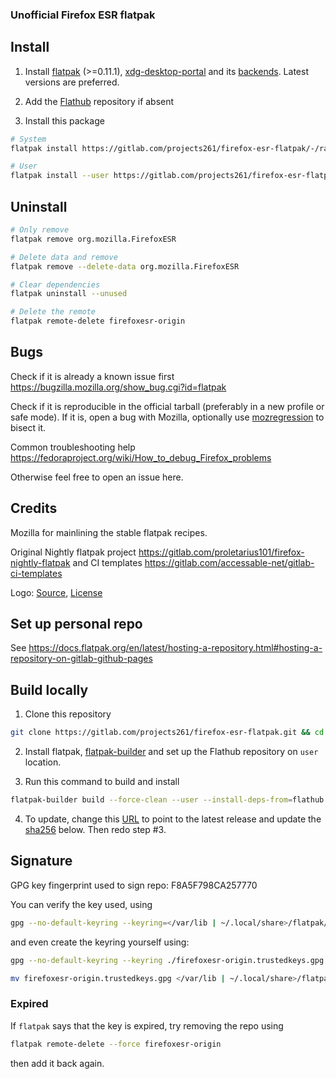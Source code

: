 ### Unofficial Firefox ESR flatpak

## Install

1. Install [flatpak](https://flatpak.org/setup/) (>=0.11.1), [xdg-desktop-portal](https://github.com/flatpak/xdg-desktop-portal) and its [backends](https://github.com/flatpak/xdg-desktop-portal#using-portals). Latest versions are preferred.

2. Add the [Flathub](https://flathub.org/setup) repository if absent

3. Install this package

```bash
# System
flatpak install https://gitlab.com/projects261/firefox-esr-flatpak/-/raw/main/firefox-esr.flatpakref

# User
flatpak install --user https://gitlab.com/projects261/firefox-esr-flatpak/-/raw/main/firefox-esr.flatpakref
```

## Uninstall

```bash
# Only remove
flatpak remove org.mozilla.FirefoxESR

# Delete data and remove
flatpak remove --delete-data org.mozilla.FirefoxESR

# Clear dependencies
flatpak uninstall --unused

# Delete the remote
flatpak remote-delete firefoxesr-origin
```

## Bugs

Check if it is already a known issue first https://bugzilla.mozilla.org/show_bug.cgi?id=flatpak

Check if it is reproducible in the official tarball (preferably in a new profile or safe mode). If it is, open a bug with Mozilla, optionally use [mozregression](https://mozilla.github.io/mozregression/quickstart.html) to bisect it.

Common troubleshooting help https://fedoraproject.org/wiki/How_to_debug_Firefox_problems

Otherwise feel free to open an issue here.

## Credits

Mozilla for mainlining the stable flatpak recipes.

Original Nightly flatpak project https://gitlab.com/proletarius101/firefox-nightly-flatpak and CI templates https://gitlab.com/accessable-net/gitlab-ci-templates

Logo: [Source](https://www.creativetail.com/40-free-flat-animal-icons/), [License](https://www.creativetail.com/licensing/)

## Set up personal repo

See https://docs.flatpak.org/en/latest/hosting-a-repository.html#hosting-a-repository-on-gitlab-github-pages

## Build locally

1. Clone this repository

```bash
git clone https://gitlab.com/projects261/firefox-esr-flatpak.git && cd firefox-esr-flatpak
```

2. Install flatpak, [flatpak-builder](https://docs.flatpak.org/en/latest/flatpak-builder.html) and set up the Flathub repository
on `user` location.

3. Run this command to build and install

```bash
flatpak-builder build --force-clean --user --install-deps-from=flathub --install org.mozilla.FirefoxESR.yaml
```

4. To update, change this [URL](https://gitlab.com/projects261/firefox-esr-flatpak/-/blob/54b64b8900e83f9f7c6660d74c867223477b545e/org.mozilla.FirefoxESR.yaml#L137) to point to the latest release and update the [sha256](https://gitlab.com/projects261/firefox-esr-flatpak/-/blob/54b64b8900e83f9f7c6660d74c867223477b545e/org.mozilla.FirefoxESR.yaml#L138) below. Then redo step #3.

## Signature

GPG key fingerprint used to sign repo: F8A5F798CA257770

You can verify the key used, using

```bash
gpg --no-default-keyring --keyring=</var/lib | ~/.local/share>/flatpak/repo/firefoxesr-origin.trustedkeys.gpg --lock-never --list-keys
```

and even create the keyring yourself using:

```bash
gpg --no-default-keyring --keyring ./firefoxesr-origin.trustedkeys.gpg --keyserver keyserver.ubuntu.com --recv-keys F8A5F798CA257770

mv firefoxesr-origin.trustedkeys.gpg </var/lib | ~/.local/share>/flatpak/repo
```

### Expired

If `flatpak` says that the key is expired, try removing the repo using

```bash
flatpak remote-delete --force firefoxesr-origin
```

then add it back again.
